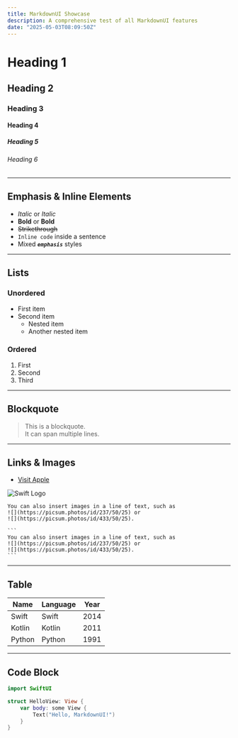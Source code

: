 ```yaml
---
title: MarkdownUI Showcase
description: A comprehensive test of all MarkdownUI features
date: "2025-05-03T08:09:50Z"
---
```


# Heading 1

## Heading 2

### Heading 3

#### Heading 4

##### Heading 5

###### Heading 6

---

## Emphasis & Inline Elements

- *Italic* or _Italic_
- **Bold** or __Bold__
- ~~Strikethrough~~
- `Inline code` inside a sentence
- Mixed _**`emphasis`**_ styles

---

## Lists

### Unordered

- First item
- Second item
  - Nested item
  - Another nested item

### Ordered

1. First
2. Second
3. Third

---

## Blockquote

> This is a blockquote.  
> It can span multiple lines.

---

## Links & Images

- [Visit Apple](https://apple.com)

![Swift Logo](https://swift.org/assets/images/swift.svg)

    You can also insert images in a line of text, such as
    ![](https://picsum.photos/id/237/50/25) or
    ![](https://picsum.photos/id/433/50/25).

    ```
    You can also insert images in a line of text, such as
    ![](https://picsum.photos/id/237/50/25) or
    ![](https://picsum.photos/id/433/50/25).
    ```

---

## Table

| Name     | Language | Year |
|----------|----------|------|
| Swift    | Swift    | 2014 |
| Kotlin   | Kotlin   | 2011 |
| Python   | Python   | 1991 |

---

## Code Block

```swift
import SwiftUI

struct HelloView: View {
    var body: some View {
        Text("Hello, MarkdownUI!")
    }
}
